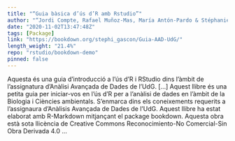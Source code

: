 ```yaml
---
title: "“Guia bàsica d’ús d’R amb Rstudio”"
author: "“Jordi Compte, Rafael Muñoz-Mas, María Antón-Pardo & Stéphanie Gascón”"
date: "2020-11-02T13:47:48Z"
tags: [Package]
link: "https://bookdown.org/stephi_gascon/Guia-AAD-UdG/"
length_weight: "21.4%"
repo: "rstudio/bookdown-demo"
pinned: false
---
```


Aquesta és una guia d’introducció a l’ús d’R i RStudio dins l’àmbit de l’assignatura d’Anàlisi Avançada de Dades de l’UdG. [...] Aquest llibre és una petita guia per iniciar-vos en l’ús d’R per a l’anàlisi de dades en l’àmbit de la Biologia i Ciències ambientals. S’enmarca dins els coneixements requerits a l’assignaura d’Anàlisis Avançada de Dades de l’UdG. Aquest llibre ha estat elaborat amb R-Markdown mitjançant el package bookdown. Aquesta obra està sota llicència de Creative Commons Reconocimiento-No Comercial-Sin Obra Derivada 4.0 ...
